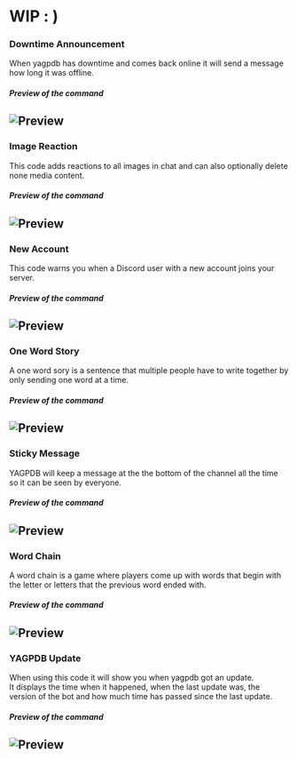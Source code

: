 # WIP : )

### Downtime Announcement
When yagpdb has downtime and comes back online it will send a message how long it was offline.  

#### *Preview of the command*  
![Preview](https://i.imgur.com/59W62tC.png)  
---

### Image Reaction
This code adds reactions to all images in chat and can also optionally delete none media content.  

#### *Preview of the command*  
![Preview](https://i.imgur.com/4xvBJeo.gif)  
---


### New Account
This code warns you when a Discord user with a new account joins your server.  

#### *Preview of the command*  
![Preview](https://i.imgur.com/rWYhtzr.png)  
---


### One Word Story
A one word sory is a sentence that multiple people have to write together by only sending one word at a time.  

#### *Preview of the command*  
![Preview](https://i.imgur.com/RVBxK4T.png)  
---


### Sticky Message
YAGPDB will keep a message at the the bottom of the channel all the time so it can be seen by everyone.  

#### *Preview of the command*  
![Preview](https://i.imgur.com/8S0TSa7.gif)  
---


### Word Chain
A word chain is a game where players come up with words that begin with the letter or letters that the previous word ended with.  

#### *Preview of the command*  
![Preview](https://i.imgur.com/4f7iLsL.gif)  
---

### YAGPDB Update
When using this code it will show you when yagpdb got an update.  
It displays the time when it happened, when the last update was, the version of the bot and how much time has passed since the last update.  

#### *Preview of the command*  
![Preview](https://i.imgur.com/Mo6NR2V.png)  
---